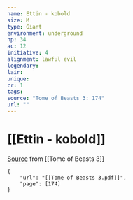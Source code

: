 ```yaml
---
name: Ettin - kobold
size: M
type: Giant
environment: underground
hp: 34
ac: 12
initiative: 4
alignment: lawful evil
legendary: 
lair: 
unique: 
cr: 1
tags: 
source: "Tome of Beasts 3: 174"
url: ""
---
```

# [[Ettin - kobold]]

[Source](zotero://open-pdf/library/items/BLGR9HVR?page=174) from [[Tome of Beasts 3]]

```pdf
{
	"url": "[[Tome of Beasts 3.pdf]]",
	"page": [174]
}
```

